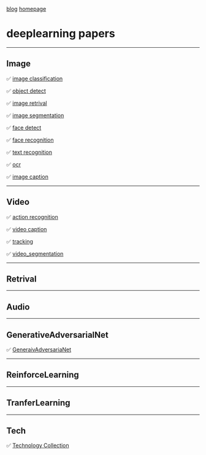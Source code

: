 [blog](https://github.com/shaoxq/deeplearning_papers/blob/master/blog.md) [homepage](https://github.com/shaoxq/deeplearning_papers/blob/master/homepage.md)

# deeplearning papers
--------------------------------------------
## Image
:white_check_mark: [image classification](https://github.com/shaoxq/deeplearning_papers/tree/master/Image/image-classification)

:white_check_mark: [object detect](https://github.com/shaoxq/deeplearning_papers/tree/master/Image/object-detect)

:white_check_mark: [image retrival](https://github.com/shaoxq/deeplearning_papers/tree/master/Image/retrival)

:white_check_mark: [image segmentation](https://github.com/shaoxq/deeplearning_papers/tree/master/Image/image-segmentation)

:white_check_mark: [face detect](https://github.com/shaoxq/deeplearning_papers/tree/master/Image/face-detect)

:white_check_mark: [face recognition](https://github.com/shaoxq/deeplearning_papers/tree/master/Image/face-recognition)

:white_check_mark: [text recognition](https://github.com/shaoxq/deeplearning_papers/tree/master/Image/text-recognition)

:white_check_mark: [ocr](https://github.com/shaoxq/deeplearning_papers/tree/master/Image/ocr)

:white_check_mark: [image caption](https://github.com/shaoxq/deeplearning_papers/tree/master/Image/image-caption)

--------------------------------------------
## Video
:white_check_mark: [action recognition](https://github.com/shaoxq/deeplearning_papers/tree/master/Video/action-recognition)

:white_check_mark: [video caption](https://github.com/shaoxq/deeplearning_papers/tree/master/Video/video-caption)

:white_check_mark: [tracking](https://github.com/shaoxq/deeplearning_papers/tree/master/Video/tracking)

:white_check_mark: [video_segmentation](https://github.com/shaoxq/deeplearning_papers/tree/master/Video/video_segmentation)

--------------------------------------------
## Retrival

--------------------------------------------
## Audio


--------------------------------------------
## GenerativeAdversarialNet
:white_check_mark: [GeneraivAdversariaNet](https://github.com/shaoxq/deeplearning_papers/tree/master/GenerativeAdversarialNet)

--------------------------------------------
## ReinforceLearning


--------------------------------------------
## TranferLearning


--------------------------------------------
## Tech
:white_check_mark: [Technology Collection](https://github.com/shaoxq/deeplearning_papers/tree/master/Tech)
